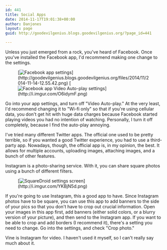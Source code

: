 ```yaml
---
id: 441
title: Social Apps
date: 2014-11-17T19:01:38+00:00
author: Danjones
layout: page
guid: http://goodevilgenius.blogs.goodevilgenius.org/?page_id=441

---
```

Unless you just emerged from a rock, you've heard of Facebook. Once
you've installed the Facebook app, I'd recommend making one change
to the settings.

<figure>[<img class="alignnone" src="http://goodevilgenius.blogs.goodevilgenius.org/files/2014/11/2014-11-14-12.55.42-168x300.png" alt="Facebook app settings" />](http://goodevilgenius.blogs.goodevilgenius.org/files/2014/11/2014-11-14-12.55.42.png) [<img class="alignnone" src="http://i.imgur.com/ItWWV59.png" alt="Facebook app Video Auto-play settings" />](http://i.imgur.com/O6idymF.png)</figure> 

Go into your app settings, and turn off "Video Auto-play." At the very least, I'd recommend changing it to "Wi-fi only" so that if you're using cellular data, you don't get hit with huge data charges because Facebook started playing videos you had no intention of watching. Personally, I turn it off completely, because I find the auto-play annoying.

I've tried many different Twitter apps. The official one used to be pretty terrible, so if you wanted a good Twitter experience, you had to use a third-party app. Nowadays, though, the official app is, in my opinion, the best. It allows for multiple accounts, uploading images, attaching images, and a bunch of other features.

Instagram is a photo-sharing service. With it, you can share square photos using
a bunch of different filters.

<figure>[<img class="alignright" src="http://i.imgur.com/RR6sZy8.png" alt="SquareDroid settings screen" />](http://i.imgur.com/YKBjN5d.png)</figure> 

If you're going to use Instagram, this a good app to have. Since Instagram photos have to be square, you can use this app to add banners to the side of your pics so that you don't have to crop out crucial information. Open your images in this app first, add banners (either solid colors, or a blurry version of your picture), and then send to the Instagram app. If you want to be able to crop and add borders (I recommend it), there's a setting you need to change. Go into the settings, and check "Crop photo."

Vine is Instagram for video. I haven't used it myself, so I can't really say much about it.
